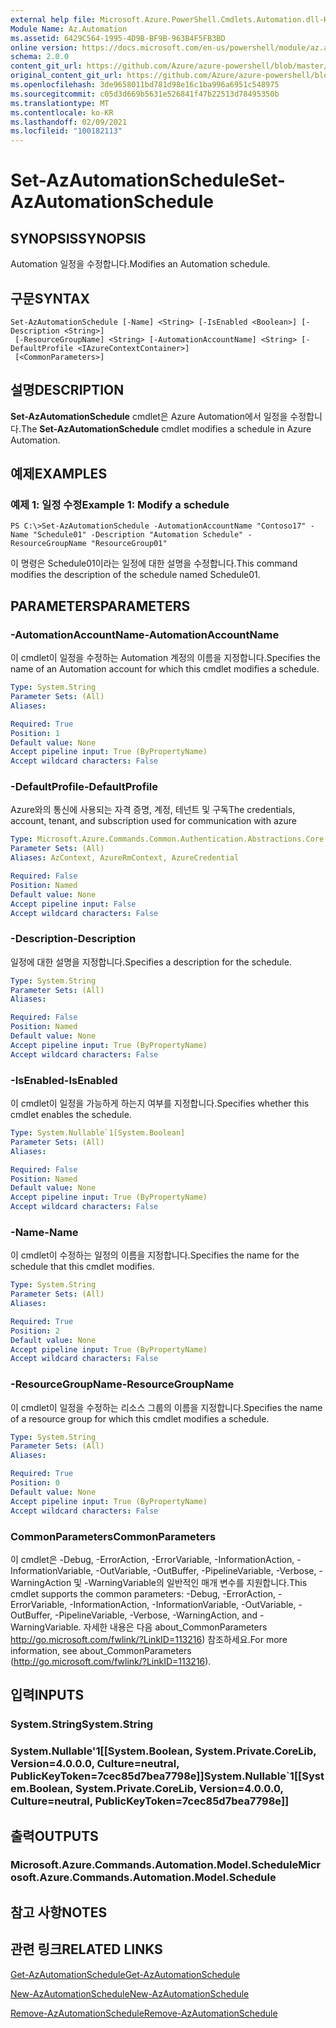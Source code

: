 ```yaml
---
external help file: Microsoft.Azure.PowerShell.Cmdlets.Automation.dll-Help.xml
Module Name: Az.Automation
ms.assetid: 6429C564-1995-4D9B-BF9B-963B4F5FB3BD
online version: https://docs.microsoft.com/en-us/powershell/module/az.automation/set-azautomationschedule
schema: 2.0.0
content_git_url: https://github.com/Azure/azure-powershell/blob/master/src/Automation/Automation/help/Set-AzAutomationSchedule.md
original_content_git_url: https://github.com/Azure/azure-powershell/blob/master/src/Automation/Automation/help/Set-AzAutomationSchedule.md
ms.openlocfilehash: 3de9658011bd781d98e16c1ba996a6951c548975
ms.sourcegitcommit: c05d3d669b5631e526841f47b22513d78495350b
ms.translationtype: MT
ms.contentlocale: ko-KR
ms.lasthandoff: 02/09/2021
ms.locfileid: "100182113"
---
```

# <span data-ttu-id="242a0-101">Set-AzAutomationSchedule</span><span class="sxs-lookup"><span data-stu-id="242a0-101">Set-AzAutomationSchedule</span></span>

## <span data-ttu-id="242a0-102">SYNOPSIS</span><span class="sxs-lookup"><span data-stu-id="242a0-102">SYNOPSIS</span></span>
<span data-ttu-id="242a0-103">Automation 일정을 수정합니다.</span><span class="sxs-lookup"><span data-stu-id="242a0-103">Modifies an Automation schedule.</span></span>

## <span data-ttu-id="242a0-104">구문</span><span class="sxs-lookup"><span data-stu-id="242a0-104">SYNTAX</span></span>

```
Set-AzAutomationSchedule [-Name] <String> [-IsEnabled <Boolean>] [-Description <String>]
 [-ResourceGroupName] <String> [-AutomationAccountName] <String> [-DefaultProfile <IAzureContextContainer>]
 [<CommonParameters>]
```

## <span data-ttu-id="242a0-105">설명</span><span class="sxs-lookup"><span data-stu-id="242a0-105">DESCRIPTION</span></span>
<span data-ttu-id="242a0-106">**Set-AzAutomationSchedule** cmdlet은 Azure Automation에서 일정을 수정합니다.</span><span class="sxs-lookup"><span data-stu-id="242a0-106">The **Set-AzAutomationSchedule** cmdlet modifies a schedule in Azure Automation.</span></span>

## <span data-ttu-id="242a0-107">예제</span><span class="sxs-lookup"><span data-stu-id="242a0-107">EXAMPLES</span></span>

### <span data-ttu-id="242a0-108">예제 1: 일정 수정</span><span class="sxs-lookup"><span data-stu-id="242a0-108">Example 1: Modify a schedule</span></span>
```
PS C:\>Set-AzAutomationSchedule -AutomationAccountName "Contoso17" -Name "Schedule01" -Description "Automation Schedule" -ResourceGroupName "ResourceGroup01"
```

<span data-ttu-id="242a0-109">이 명령은 Schedule01이라는 일정에 대한 설명을 수정합니다.</span><span class="sxs-lookup"><span data-stu-id="242a0-109">This command modifies the description of the schedule named Schedule01.</span></span>

## <span data-ttu-id="242a0-110">PARAMETERS</span><span class="sxs-lookup"><span data-stu-id="242a0-110">PARAMETERS</span></span>

### <span data-ttu-id="242a0-111">-AutomationAccountName</span><span class="sxs-lookup"><span data-stu-id="242a0-111">-AutomationAccountName</span></span>
<span data-ttu-id="242a0-112">이 cmdlet이 일정을 수정하는 Automation 계정의 이름을 지정합니다.</span><span class="sxs-lookup"><span data-stu-id="242a0-112">Specifies the name of an Automation account for which this cmdlet modifies a schedule.</span></span>

```yaml
Type: System.String
Parameter Sets: (All)
Aliases:

Required: True
Position: 1
Default value: None
Accept pipeline input: True (ByPropertyName)
Accept wildcard characters: False
```

### <span data-ttu-id="242a0-113">-DefaultProfile</span><span class="sxs-lookup"><span data-stu-id="242a0-113">-DefaultProfile</span></span>
<span data-ttu-id="242a0-114">Azure와의 통신에 사용되는 자격 증명, 계정, 테넌트 및 구독</span><span class="sxs-lookup"><span data-stu-id="242a0-114">The credentials, account, tenant, and subscription used for communication with azure</span></span>

```yaml
Type: Microsoft.Azure.Commands.Common.Authentication.Abstractions.Core.IAzureContextContainer
Parameter Sets: (All)
Aliases: AzContext, AzureRmContext, AzureCredential

Required: False
Position: Named
Default value: None
Accept pipeline input: False
Accept wildcard characters: False
```

### <span data-ttu-id="242a0-115">-Description</span><span class="sxs-lookup"><span data-stu-id="242a0-115">-Description</span></span>
<span data-ttu-id="242a0-116">일정에 대한 설명을 지정합니다.</span><span class="sxs-lookup"><span data-stu-id="242a0-116">Specifies a description for the schedule.</span></span>

```yaml
Type: System.String
Parameter Sets: (All)
Aliases:

Required: False
Position: Named
Default value: None
Accept pipeline input: True (ByPropertyName)
Accept wildcard characters: False
```

### <span data-ttu-id="242a0-117">-IsEnabled</span><span class="sxs-lookup"><span data-stu-id="242a0-117">-IsEnabled</span></span>
<span data-ttu-id="242a0-118">이 cmdlet이 일정을 가능하게 하는지 여부를 지정합니다.</span><span class="sxs-lookup"><span data-stu-id="242a0-118">Specifies whether this cmdlet enables the schedule.</span></span>

```yaml
Type: System.Nullable`1[System.Boolean]
Parameter Sets: (All)
Aliases:

Required: False
Position: Named
Default value: None
Accept pipeline input: True (ByPropertyName)
Accept wildcard characters: False
```

### <span data-ttu-id="242a0-119">-Name</span><span class="sxs-lookup"><span data-stu-id="242a0-119">-Name</span></span>
<span data-ttu-id="242a0-120">이 cmdlet이 수정하는 일정의 이름을 지정합니다.</span><span class="sxs-lookup"><span data-stu-id="242a0-120">Specifies the name for the schedule that this cmdlet modifies.</span></span>

```yaml
Type: System.String
Parameter Sets: (All)
Aliases:

Required: True
Position: 2
Default value: None
Accept pipeline input: True (ByPropertyName)
Accept wildcard characters: False
```

### <span data-ttu-id="242a0-121">-ResourceGroupName</span><span class="sxs-lookup"><span data-stu-id="242a0-121">-ResourceGroupName</span></span>
<span data-ttu-id="242a0-122">이 cmdlet이 일정을 수정하는 리소스 그룹의 이름을 지정합니다.</span><span class="sxs-lookup"><span data-stu-id="242a0-122">Specifies the name of a resource group for which this cmdlet modifies a schedule.</span></span>

```yaml
Type: System.String
Parameter Sets: (All)
Aliases:

Required: True
Position: 0
Default value: None
Accept pipeline input: True (ByPropertyName)
Accept wildcard characters: False
```

### <span data-ttu-id="242a0-123">CommonParameters</span><span class="sxs-lookup"><span data-stu-id="242a0-123">CommonParameters</span></span>
<span data-ttu-id="242a0-124">이 cmdlet은 -Debug, -ErrorAction, -ErrorVariable, -InformationAction, -InformationVariable, -OutVariable, -OutBuffer, -PipelineVariable, -Verbose, -WarningAction 및 -WarningVariable의 일반적인 매개 변수를 지원합니다.</span><span class="sxs-lookup"><span data-stu-id="242a0-124">This cmdlet supports the common parameters: -Debug, -ErrorAction, -ErrorVariable, -InformationAction, -InformationVariable, -OutVariable, -OutBuffer, -PipelineVariable, -Verbose, -WarningAction, and -WarningVariable.</span></span> <span data-ttu-id="242a0-125">자세한 내용은 다음 about_CommonParameters http://go.microsoft.com/fwlink/?LinkID=113216) 참조하세요.</span><span class="sxs-lookup"><span data-stu-id="242a0-125">For more information, see about_CommonParameters (http://go.microsoft.com/fwlink/?LinkID=113216).</span></span>

## <span data-ttu-id="242a0-126">입력</span><span class="sxs-lookup"><span data-stu-id="242a0-126">INPUTS</span></span>

### <span data-ttu-id="242a0-127">System.String</span><span class="sxs-lookup"><span data-stu-id="242a0-127">System.String</span></span>

### <span data-ttu-id="242a0-128">System.Nullable'1[[System.Boolean, System.Private.CoreLib, Version=4.0.0.0, Culture=neutral, PublicKeyToken=7cec85d7bea7798e]]</span><span class="sxs-lookup"><span data-stu-id="242a0-128">System.Nullable\`1[[System.Boolean, System.Private.CoreLib, Version=4.0.0.0, Culture=neutral, PublicKeyToken=7cec85d7bea7798e]]</span></span>

## <span data-ttu-id="242a0-129">출력</span><span class="sxs-lookup"><span data-stu-id="242a0-129">OUTPUTS</span></span>

### <span data-ttu-id="242a0-130">Microsoft.Azure.Commands.Automation.Model.Schedule</span><span class="sxs-lookup"><span data-stu-id="242a0-130">Microsoft.Azure.Commands.Automation.Model.Schedule</span></span>

## <span data-ttu-id="242a0-131">참고 사항</span><span class="sxs-lookup"><span data-stu-id="242a0-131">NOTES</span></span>

## <span data-ttu-id="242a0-132">관련 링크</span><span class="sxs-lookup"><span data-stu-id="242a0-132">RELATED LINKS</span></span>

[<span data-ttu-id="242a0-133">Get-AzAutomationSchedule</span><span class="sxs-lookup"><span data-stu-id="242a0-133">Get-AzAutomationSchedule</span></span>](./Get-AzAutomationSchedule.md)

[<span data-ttu-id="242a0-134">New-AzAutomationSchedule</span><span class="sxs-lookup"><span data-stu-id="242a0-134">New-AzAutomationSchedule</span></span>](./New-AzAutomationSchedule.md)

[<span data-ttu-id="242a0-135">Remove-AzAutomationSchedule</span><span class="sxs-lookup"><span data-stu-id="242a0-135">Remove-AzAutomationSchedule</span></span>](./Remove-AzAutomationSchedule.md)



